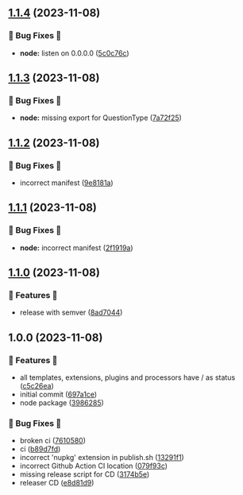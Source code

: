 ## [1.1.4](https://github.com/AtomiCloud/sulfone.helium/compare/v1.1.3...v1.1.4) (2023-11-08)


### 🐛 Bug Fixes 🐛

* **node:** listen on 0.0.0.0 ([5c0c76c](https://github.com/AtomiCloud/sulfone.helium/commit/5c0c76c00ac4df780f9288aaca436aff75b293e0))

## [1.1.3](https://github.com/AtomiCloud/sulfone.helium/compare/v1.1.2...v1.1.3) (2023-11-08)


### 🐛 Bug Fixes 🐛

* **node:** missing export for QuestionType ([7a72f25](https://github.com/AtomiCloud/sulfone.helium/commit/7a72f25453d2217fa0b7e7e716240b73e83a8568))

## [1.1.2](https://github.com/AtomiCloud/sulfone.helium/compare/v1.1.1...v1.1.2) (2023-11-08)


### 🐛 Bug Fixes 🐛

* incorrect manifest ([9e8181a](https://github.com/AtomiCloud/sulfone.helium/commit/9e8181a288944cf3ed7ef18e257c5d57646fbf98))

## [1.1.1](https://github.com/AtomiCloud/sulfone.helium/compare/v1.1.0...v1.1.1) (2023-11-08)


### 🐛 Bug Fixes 🐛

* **node:** incorrect manifest ([2f1919a](https://github.com/AtomiCloud/sulfone.helium/commit/2f1919ab1a475e7377b8a2fa11ef9cae64b5426d))

## [1.1.0](https://github.com/AtomiCloud/sulfone.helium/compare/v1.0.0...v1.1.0) (2023-11-08)


### 🚀 Features 🚀

* release with semver ([8ad7044](https://github.com/AtomiCloud/sulfone.helium/commit/8ad704459325cd7eddda6dea4a64656e9c3d2a5d))

## 1.0.0 (2023-11-08)


### 🚀 Features 🚀

* all templates, extensions, plugins and processors have / as status ([c5c26ea](https://github.com/AtomiCloud/sulfone.helium/commit/c5c26eaa4ab8b333ee335f2f1cee6a905b3334eb))
* initial commit ([697a1ce](https://github.com/AtomiCloud/sulfone.helium/commit/697a1ceef8cebfdad871ba3714748a618201a045))
* node package ([3986285](https://github.com/AtomiCloud/sulfone.helium/commit/3986285f65876d46f8dec9c0061f3db6ba9d2414))


### 🐛 Bug Fixes 🐛

* broken ci ([7610580](https://github.com/AtomiCloud/sulfone.helium/commit/7610580ac7c4294a2ccf7c4a416fa298b54ec31a))
* ci ([b89d7fd](https://github.com/AtomiCloud/sulfone.helium/commit/b89d7fda4680b645b4116423a30ec2c6c342cec1))
* incorrect 'nupkg' extension in publish.sh ([13291f1](https://github.com/AtomiCloud/sulfone.helium/commit/13291f19689411561edcdfe133ce2f27c9751c79))
* incorrect Github Action CI location ([079f93c](https://github.com/AtomiCloud/sulfone.helium/commit/079f93cb3b287b4262a31deed1674745f31d324d))
* missing release script for CD ([3174b5e](https://github.com/AtomiCloud/sulfone.helium/commit/3174b5e5aca19178e6f2074a4388fe93824f19cb))
* releaser CD ([e8d81d9](https://github.com/AtomiCloud/sulfone.helium/commit/e8d81d986b47e2e17b2064e031a1894c6c125f9b))
